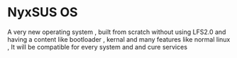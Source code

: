 # NyxSUS OS
A very new operating system , built from scratch without using LFS2.0
and having a content like bootloader , kernal and many features like normal linux , 
It will be compatible for every system and and cure services 
